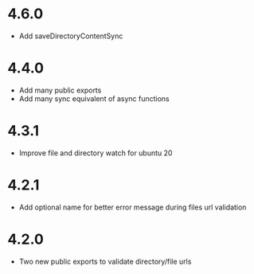 # 4.6.0

- Add saveDirectoryContentSync

# 4.4.0

- Add many public exports
- Add many sync equivalent of async functions

# 4.3.1

- Improve file and directory watch for ubuntu 20

# 4.2.1

- Add optional name for better error message during files url validation

# 4.2.0

- Two new public exports to validate directory/file urls
